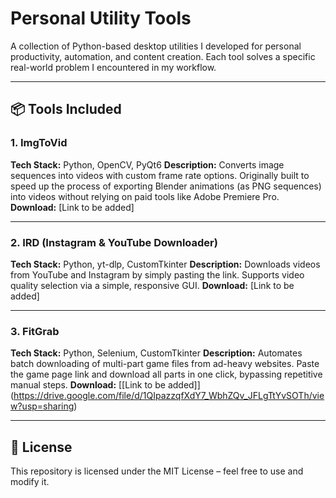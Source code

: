 # Personal Utility Tools

A collection of Python-based desktop utilities I developed for personal productivity, automation, and content creation. Each tool solves a specific real-world problem I encountered in my workflow.

---

## 📦 Tools Included

### 1. ImgToVid

**Tech Stack:** Python, OpenCV, PyQt6
**Description:**
Converts image sequences into videos with custom frame rate options.
Originally built to speed up the process of exporting Blender animations (as PNG sequences) into videos without relying on paid tools like Adobe Premiere Pro.
**Download:** \[Link to be added]

---

### 2. IRD (Instagram & YouTube Downloader)

**Tech Stack:** Python, yt-dlp, CustomTkinter
**Description:**
Downloads videos from YouTube and Instagram by simply pasting the link.
Supports video quality selection via a simple, responsive GUI.
**Download:** \[Link to be added]

---

### 3. FitGrab

**Tech Stack:** Python, Selenium, CustomTkinter
**Description:**
Automates batch downloading of multi-part game files from ad-heavy websites.
Paste the game page link and download all parts in one click, bypassing repetitive manual steps.
**Download:** \[[Link to be added]](https://drive.google.com/file/d/1QIpazzqfXdY7_WbhZQv_JFLgTtYvSOTh/view?usp=sharing)

---

## 📜 License

This repository is licensed under the MIT License – feel free to use and modify it.
